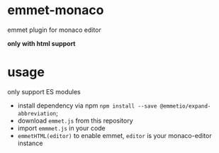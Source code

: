 # emmet-monaco
emmet plugin for monaco editor

**only with html support**

# usage
only support ES modules

- install dependency via npm `npm install --save @emmetio/expand-abbreviation`;
- download `emmet.js` from this repository
- import `emmmet.js` in your code
- `emmetHTML(editor)` to enable emmet, `editor` is your monaco-editor instance
